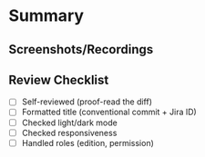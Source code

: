 # Summary

<!-- Please do not leave this blank -->

## Screenshots/Recordings

<!--
Visual changes require screenshots.
You can remove this section if no visual changes are involved.
-->

## Review Checklist

- [ ] Self-reviewed (proof-read the diff)
- [ ] Formatted title (conventional commit + Jira ID)
- [ ] Checked light/dark mode
- [ ] Checked responsiveness
- [ ] Handled roles (edition, permission)
